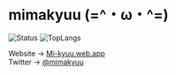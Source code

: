 # mimakyuu (=^・ω・^=)   
![Status](https://github-readme-stats.vercel.app/api?username=mimakyuu&hide=stars,issues&count_private=true&show_icons=true&theme=graywhite)
![TopLangs](https://github-readme-stats.vercel.app/api/top-langs/?username=mimakyuu&count_private=true&layout=compact&theme=graywhite)  
  
Website -> [Mi-kyuu.web.app](https://mi-kyuu.web.app)  
Twitter -> [@mimakyuu](https://twitter.com/Mi_kyuu)

